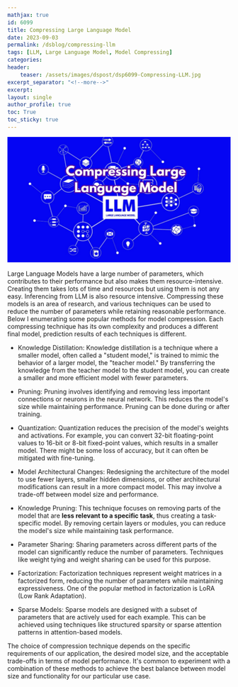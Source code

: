 ```yaml
---
mathjax: true
id: 6099
title: Compressing Large Language Model
date: 2023-09-03
permalink: /dsblog/compressing-llm
tags: [LLM, Large Language Model, Model Compressing]
categories:
header:
    teaser: /assets/images/dspost/dsp6099-Compressing-LLM.jpg
excerpt_separator: "<!--more-->"  
excerpt:  
layout: single  
author_profile: true  
toc: True  
toc_sticky: true
---
```


![Compressing Large Language Model](/assets/images/dspost/dsp6099-Compressing-LLM.jpg)

Large Language Models have a large number of parameters, which contributes to their performance but also makes them resource-intensive. Creating them takes lots of time and resources but using them is not any easy. Inferencing from LLM is also resource intensive. Compressing these models is an area of research, and various techniques can be used to reduce the number of parameters while retaining reasonable performance. Below I enumerating some popular methods for model compression. Each compressing technique has its own complexity and produces a different final model, prediction results of each techniques is different.

- Knowledge Distillation: Knowledge distillation is a technique where a smaller model, often called a "student model," is trained to mimic the behavior of a larger model, the "teacher model." By transferring the knowledge from the teacher model to the student model, you can create a smaller and more efficient model with fewer parameters.

- Pruning: Pruning involves identifying and removing less important connections or neurons in the neural network. This reduces the model's size while maintaining performance. Pruning can be done during or after training.

- Quantization: Quantization reduces the precision of the model's weights and activations. For example, you can convert 32-bit floating-point values to 16-bit or 8-bit fixed-point values, which results in a smaller model. There might be some loss of accuracy, but it can often be mitigated with fine-tuning.

- Model Architectural Changes: Redesigning the architecture of the model to use fewer layers, smaller hidden dimensions, or other architectural modifications can result in a more compact model. This may involve a trade-off between model size and performance.

- Knowledge Pruning: This technique focuses on removing parts of the model that are **less relevant to a specific task**, thus creating a task-specific model. By removing certain layers or modules, you can reduce the model's size while maintaining task performance.

- Parameter Sharing: Sharing parameters across different parts of the model can significantly reduce the number of parameters. Techniques like weight tying and weight sharing can be used for this purpose.

- Factorization: Factorization techniques represent weight matrices in a factorized form, reducing the number of parameters while maintaining expressiveness. One of the popular method in factorization is LoRA (Low Rank Adaptation).

- Sparse Models: Sparse models are designed with a subset of parameters that are actively used for each example. This can be achieved using techniques like structured sparsity or sparse attention patterns in attention-based models.

The choice of compression technique depends on the specific requirements of our application, the desired model size, and the acceptable trade-offs in terms of model performance. It's common to experiment with a combination of these methods to achieve the best balance between model size and functionality for our particular use case.
